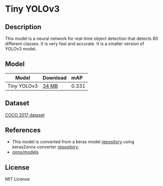 <!--- SPDX-License-Identifier: MIT -->

# Tiny YOLOv3

## Description

This model is a neural network for real-time object detection that detects 80
different classes. It is very fast and accurate. It is a smaller version of
YOLOv3 model.

## Model

|Model              |Download                       |mAP    |
|-------------------|:------------------------------|:------|
|Tiny YOLOv3        |[34 MB](tiny-yolov3-11.onnx)   |0.331  |

## Dataset

[COCO 2017 dataset](http://cocodataset.org)

## References

* This model is converted from a keras model [repository](https://github.com/qqwweee/keras-yolo3)
  using keras2onnx converter [repository](https://github.com/onnx/keras-onnx).
* [onnx/models](https://github.com/onnx/models/tree/main/vision/object_detection_segmentation/tiny-yolov3)

## License

MIT License
